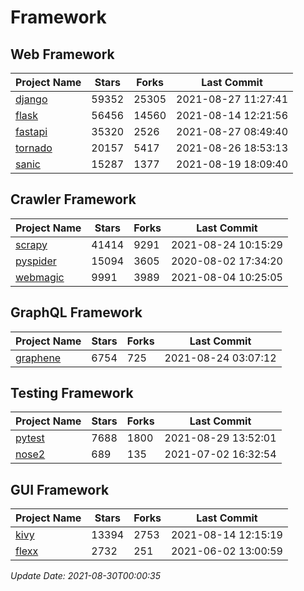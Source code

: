 # Framework

## Web Framework
| Project Name | Stars | Forks | Last Commit |
| ------------ | ----- | ----- | ----------- |
| [django](https://github.com/django/django) | 59352 | 25305 | 2021-08-27 11:27:41 |
| [flask](https://github.com/pallets/flask) | 56456 | 14560 | 2021-08-14 12:21:56 |
| [fastapi](https://github.com/tiangolo/fastapi) | 35320 | 2526 | 2021-08-27 08:49:40 |
| [tornado](https://github.com/tornadoweb/tornado) | 20157 | 5417 | 2021-08-26 18:53:13 |
| [sanic](https://github.com/sanic-org/sanic) | 15287 | 1377 | 2021-08-19 18:09:40 |

## Crawler Framework
| Project Name | Stars | Forks | Last Commit |
| ------------ | ----- | ----- | ----------- |
| [scrapy](https://github.com/scrapy/scrapy) | 41414 | 9291 | 2021-08-24 10:15:29 |
| [pyspider](https://github.com/binux/pyspider) | 15094 | 3605 | 2020-08-02 17:34:20 |
| [webmagic](https://github.com/code4craft/webmagic) | 9991 | 3989 | 2021-08-04 10:25:05 |

## GraphQL Framework
| Project Name | Stars | Forks | Last Commit |
| ------------ | ----- | ----- | ----------- |
| [graphene](https://github.com/graphql-python/graphene) | 6754 | 725 | 2021-08-24 03:07:12 |

## Testing Framework
| Project Name | Stars | Forks | Last Commit |
| ------------ | ----- | ----- | ----------- |
| [pytest](https://github.com/pytest-dev/pytest) | 7688 | 1800 | 2021-08-29 13:52:01 |
| [nose2](https://github.com/nose-devs/nose2) | 689 | 135 | 2021-07-02 16:32:54 |

## GUI Framework
| Project Name | Stars | Forks | Last Commit |
| ------------ | ----- | ----- | ----------- |
| [kivy](https://github.com/kivy/kivy) | 13394 | 2753 | 2021-08-14 12:15:19 |
| [flexx](https://github.com/flexxui/flexx) | 2732 | 251 | 2021-06-02 13:00:59 |

*Update Date: 2021-08-30T00:00:35*